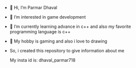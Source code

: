 - 👋 Hi, I’m Parmar Dhaval
- 👀 I’m interested in game development
- 🌱 I’m currently learning advance in c++ and also my favorite programming language is c++
- 🎨 My hobby is gaming and also i love to drawing

- So, i created this repository to give information about me

  My insta id is: dhaval_parmar718
